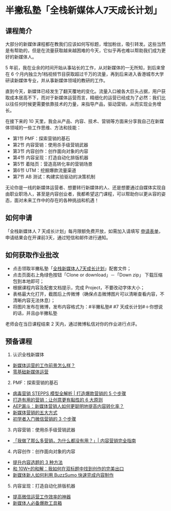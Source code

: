 # 半撇私塾「全栈新媒体人7天成长计划」

## 课程简介
大部分的新媒体课程都在教我们应该如何写标题，增加粉丝，吸引转发。这些当然是有帮助的，但是在流量获取越来越困难的今天，它似乎再也难以帮助我们成为更好的新媒体人。

5 年前，我在业余的时间开始从事站长的工作，从对新媒体的一无所知，到后来曾在 6 个月内独立为1档视频节目获取超过千万的流量，再到后来进入香港城市大学研读新媒体专业，并从事新媒体领域的教研的工作。

直到今天，新媒体已经发生了翻天覆地的变化。流量入口被各大巨头占据，用户获取成本居高不下，而对于新媒体运营而言，精细化的运营已经成为了必然：我们比以往任何时候更需要依靠技术的力量，来指导产品，驱动营销，从而实现业务增长。

在接下来的 10 天里，我会从产品、内容、技术、营销等方面来分享我自己在新媒体领域的一些工作思维、方法和技能：

- 第1节 PMF：探索营销的基石
- 第2节 内容营销：使用杀手级营销武器
- 第3节 内容创作：创作面向对象的内容
- 第4节 内容呈现：打造自动化排版机器
- 第5节 着陆页：营造高转化率的营销场景
- 第6节 UTM：挖掘爆款流量渠道
- 第7节 AB 测试：构建实验驱动的决策机制

无论你是一线的新媒体运营者、想要转行新媒体的人、还是想要通过自媒体实现自由职业职场人，甚至是内容创业者，我都希望这门课程，可以帮助你以更从容的姿态，面对未来工作中的存在的各种挑战和机遇！

## 如何申请
「全栈新媒体人 7 天成长计划」每月限额免费开放，如需加入请填写 [申请表单](http://qr17.cn/BUdXOq)，申请结果会在开课前3天，通过短信和邮件进行通知。

## 如何获取作业批改

- 点击领取半撇私塾「[全栈新媒体人7天成长计划](http://learn.bpteach.com/course/258)」配套文件；
- 点击页面右上角绿色按钮「Clone or download」－「Down zip」 下载压缩包到本地即可；
- 根据课程内容及配套文档提示，完成 Project，不要改动字体大小；
- 表格最大化打开，截图后上传微博（确保点击微博图片可以清晰查看内容，不清晰内容无法休息）；
- 将图片发布在微博，发布内容格式为：#半撇私塾# #7 天成长计划#＋你想说的话，并且@半撇私塾

老师会在当日课程结束 2 天内，通过微博私信对你的作业进行点评。

## 预备课程
1. 认识全栈新媒体
- [新媒体运营的工作前景怎么样？](https://www.zhihu.com/question/25334262/answer/182579359)
- [零基础新媒体运营](https://www.zhihu.com/question/29450883/answer/194269431)

2. PMF：探索营销的基石
- [病毒营销 STEPPS 模型全解析 | 打造爆款营销的 5 个步骤](https://www.zhihu.com/question/21416595/answer/215694020)
- [打造有用的营销：让创意更有黏性的 6 大原则](https://www.zhihu.com/question/26695520/answer/208635002)
- [AEP漏斗：新媒体营销人如何更聪明地提高内容转化率？](https://www.zhihu.com/question/26771121/answer/203846806)
- [新媒体营销的五大方式](https://www.zhihu.com/question/21391726/answer/197208878)
- [初学者入门微信营销的 3 个步骤](https://www.zhihu.com/question/23347691/answer/200481979)


3. 内容营销：使用杀手级营销武器
- [「我做了那么多营销，为什么都没有用？」| 内容营销完全指南](https://www.zhihu.com/question/25949998/answer/211392792)


4. 内容创作：创作面向对象的内容
- [提升内容选题的 3 种方法](https://www.zhihu.com/question/52155581/answer/194490746)
- [和 10W+的和解：我如何在双标题中找到创作的完美出口](https://www.zhihu.com/question/19736817/answer/212472322)
- [新媒体新人如何利用 BuzzSumo 快速完成内容制作](https://www.zhihu.com/question/35046637/answer/204883215)

5. 内容呈现：打造自动化排版机器

- [提高微信运营工作效率的神器](https://www.zhihu.com/question/20981010/answer/199741958)
- [新媒体人必备爆款工具箱](https://www.zhihu.com/question/50821464/answer/191409645)






